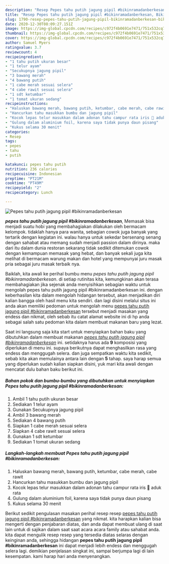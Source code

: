 ```yaml
---
description: "Resep Pepes tahu putih jagung pipil #bikinramadanberkesan, Bikin Ngiler"
title: "Resep Pepes tahu putih jagung pipil #bikinramadanberkesan, Bikin Ngiler"
slug: 1790-resep-pepes-tahu-putih-jagung-pipil-bikinramadanberkesan-bikin-ngiler
date: 2020-12-30T08:09:27.151Z
image: https://img-global.cpcdn.com/recipes/c972f4b0691e7471/751x532cq70/pepes-tahu-putih-jagung-pipil-bikinramadanberkesan-foto-resep-utama.jpg
thumbnail: https://img-global.cpcdn.com/recipes/c972f4b0691e7471/751x532cq70/pepes-tahu-putih-jagung-pipil-bikinramadanberkesan-foto-resep-utama.jpg
cover: https://img-global.cpcdn.com/recipes/c972f4b0691e7471/751x532cq70/pepes-tahu-putih-jagung-pipil-bikinramadanberkesan-foto-resep-utama.jpg
author: Samuel Myers
ratingvalue: 3.7
reviewcount: 4
recipeingredient:
- "1 tahu putih ukuran besar"
- "1 telur ayam"
- "Secukupnya jagung pipil"
- "3 bawang merah"
- "4 bawang putih"
- "1 cabe merah sesuai selera"
- "4 cabe rawit sesuai selera"
- "1 sdt ketumbar"
- "1 tomat ukuran sedang"
recipeinstructions:
- "Haluskan bawang merah, bawang putih, ketumbar, cabe merah, cabe rawit"
- "Hancurkan tahu masukkan bumbu dan jagung pipil"
- "Kocok lepas telur masukkan dalam adonan tahu campur rata iris 🍅 aduk rata"
- "Gulung dalam aluminium foil, karena saya tidak punya daun pisang"
- "Kukus selama 30 menit"
categories:
- Resep
tags:
- pepes
- tahu
- putih

katakunci: pepes tahu putih 
nutrition: 236 calories
recipecuisine: Indonesian
preptime: "PT21M"
cooktime: "PT49M"
recipeyield: "2"
recipecategory: Lunch

---
```



![Pepes tahu putih jagung pipil #bikinramadanberkesan](https://img-global.cpcdn.com/recipes/c972f4b0691e7471/751x532cq70/pepes-tahu-putih-jagung-pipil-bikinramadanberkesan-foto-resep-utama.jpg)

<b><i>pepes tahu putih jagung pipil #bikinramadanberkesan</i></b>, Memasak bisa menjadi suatu hobi yang membahagiakan dilakukan oleh bermacam kelompok. tidaklah hanya para wanita, sebagian cowok juga banyak yang tertarik dengan kegiatan ini. walau hanya untuk sekedar bersenang senang dengan sahabat atau memang sudah menjadi passion dalam dirinya. maka dari itu dalam dunia restoran sekarang tidak sedikit ditemukan cowok dengan kemampuan memasak yang hebat, dan banyak sekali juga kita melihat di bermacam warung makan dan hotel yang mempunyai juru masak pria sebagai juru masak terbaik nya.

Baiklah, kita awali ke perihal bumbu menu <i>pepes tahu putih jagung pipil #bikinramadanberkesan</i>. di setiap rutinitas kita, kemungkinan akan terasa membahagiakan jika sejenak anda menyisihkan sebagian waktu untuk mengolah pepes tahu putih jagung pipil #bikinramadanberkesan ini. dengan keberhasilan kita dalam mengolah hidangan tersebut, akan menjadikan diri kalian bangga oleh hasil menu kita sendiri. dan lagi disini melalui situs ini anda akan memiliki pedoman untuk mengolah menu <u>pepes tahu putih jagung pipil #bikinramadanberkesan</u> tersebut menjadi masakan yang endess dan nikmat, oleh sebab itu catat alamat website ini di hp anda sebagai salah satu pedoman kita dalam membuat makanan baru yang lezat.




Saat ini langsung saja kita start untuk menyiapkan bahan baku yang dibutuhkan dalam membuat makanan <u><i>pepes tahu putih jagung pipil #bikinramadanberkesan</i></u> ini. setidaknya harus ada <b>9</b> komposisi yang diperlukan di menu ini. supaya berikutnya dapat menghasilkan rasa yang endess dan menggugah selera. dan juga sempatkan waktu kita sedikit, sebab kita akan memulainya antara lain dengan <b>5</b> tahap. saya harap semua yang diperlukan sudah kalian siapkan disini, yuk mari kita awali dengan mencatat dulu bahan baku berikut ini.

<!--inarticleads1-->

##### Bahan pokok dan bumbu-bumbu yang dibutuhkan untuk menyiapkan Pepes tahu putih jagung pipil #bikinramadanberkesan:

1. Ambil 1 tahu putih ukuran besar
1. Sediakan 1 telur ayam
1. Gunakan Secukupnya jagung pipil
1. Ambil 3 bawang merah
1. Sediakan 4 bawang putih
1. Siapkan 1 cabe merah sesuai selera
1. Siapkan 4 cabe rawit sesuai selera
1. Gunakan 1 sdt ketumbar
1. Sediakan 1 tomat ukuran sedang




<!--inarticleads2-->

##### Langkah-langkah membuat Pepes tahu putih jagung pipil #bikinramadanberkesan:

1. Haluskan bawang merah, bawang putih, ketumbar, cabe merah, cabe rawit
1. Hancurkan tahu masukkan bumbu dan jagung pipil
1. Kocok lepas telur masukkan dalam adonan tahu campur rata iris 🍅 aduk rata
1. Gulung dalam aluminium foil, karena saya tidak punya daun pisang
1. Kukus selama 30 menit




Berikut sedikit pengulasan masakan perihal resep resep <u>pepes tahu putih jagung pipil #bikinramadanberkesan</u> yang nikmat. kita harapkan kalian bisa mengerti dengan penjabaran diatas, dan anda dapat membuat ulang di saat lain untuk di sajikan dalam saat saat acara acara family atau sahabat anda. kita dapat mengulik resep resep yang tersedia diatas selaras dengan keinginan anda, sehingga hidangan <b>pepes tahu putih jagung pipil #bikinramadanberkesan</b> ini dapat menjadi lebih endess dan menggugah selera lagi. demikian penjelasan singkat ini, sampai berjumpa lagi di lain kesempatan. kami harap hari anda menyenangkan.
